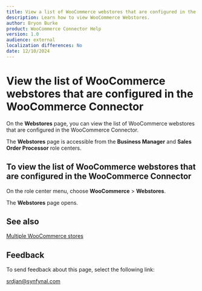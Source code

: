 ```yaml
---
title: View a list of WooCommerce webstores that are configured in the WooCommerce Connector
description: Learn how to view WooCommerce Webstores.
author: Bryon Burke
product: WooCommerce Connector Help
version: 1.0
audience: external
localization differences: No
date: 12/10/2024
---
```


<!-- markdownlint-disable MD006 MD007 MD009 MD024 MD025 MD033 -->
<!--// cspell:ignore  markdownlint allowfullscreen keyframes woocommerce webstores -->

# View the list of WooCommerce webstores that are configured in the WooCommerce Connector

On the <b>Webstores</b> page, you can view the list of WooCommerce webstores that are configured in the WooCommerce Connector.

The <b>Webstores</b> page is accessible from the <b>Business Manager</b> and <b>Sales Order Processor</b> role centers.

## To view the list of WooCommerce webstores that are configured in the WooCommerce Connector

On the role center menu, choose <b>WooCommerce</b> > <b>Webstores</b>.

The <b>Webstores</b> page opens.

## See also

[Multiple WooCommerce stores](multiple-woocommerce-stores.md)

## Feedback

To send feedback about this page, select the following link:

[srdjan@synfynal.com](mailto:srdjan@synfynal.com?subject=Documentation%20Feedback%20Product%20Docs:%20view-woocommerce-webstores)
